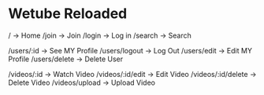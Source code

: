 # Wetube Reloaded

/ -> Home
/join -> Join
/login -> Log in
/search -> Search

/users/:id -> See MY Profile
/users/logout -> Log Out
/users/edit -> Edit MY Profile
/users/delete -> Delete User

/videos/:id -> Watch Video
/videos/:id/edit -> Edit Video
/videos/:id/delete -> Delete Video
/videos/upload -> Upload Video
